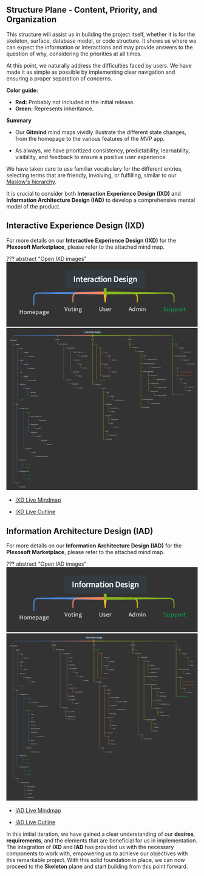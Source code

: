 ## Structure Plane - Content, Priority, and Organization

This structure will assist us in building the project itself, whether it is for the skeleton, surface, database model, or code structure. It shows us where we can expect the information or interactions and may provide answers to the question of why, considering the priorities at all times.

At this point, we naturally address the difficulties faced by users. We have made it as simple as possible by implementing clear navigation and ensuring a proper separation of concerns.

**Color guide:**

- **Red:** Probably not included in the initial release.
- **Green:** Represents inheritance.

**Summary**

- Our **Gitmind** mind maps vividly illustrate the different state changes, from the homepage to the various features of the MVP app.

- As always, we have prioritized consistency, predictability, learnability, visibility, and feedback to ensure a positive user experience.

We have taken care to use familiar vocabulary for the different entries, selecting terms that are friendly, involving, or fulfilling, similar to our [Maslow's hierarchy](../../design-thinking/idea-outline/idea_outline.md/#maslows-hierarchy).

It is crucial to consider both **Interaction Experience Design (IXD)** and **Information Architecture Design (IAD)** to develop a comprehensive mental model of the product.

## Interactive Experience Design (IXD)
For more details on our **Interactive Experience Design (IXD)** for the **Plexosoft Marketplace**, please refer to the attached mind map.

??? abstract "Open IXD images"
    ![IXD Mindmap Initial](https://github.com/plexoio/musa/blob/main/documentation/assets/img/user-centric/initial-IXD.png)
    ![IXD Mindmap](https://github.com/plexoio/musa/blob/main/documentation/assets/img/user-centric/IXD.png)

- [IXD Live Mindmap](https://gitmind.com/app/docs/mebd8tio)

- [IXD Live Outline](https://gitmind.com/app/docs/mebd8tio?view=outline)

## Information Architecture Design (IAD)
For more details on our **Information Architecture Design (IAD)** for the **Plexosoft Marketplace**, please refer to the attached mind map.

??? abstract "Open IAD images"
    ![IAD Mindmap Initial](https://github.com/plexoio/musa/blob/main/documentation/assets/img/user-centric/initial-IAD.png)
    ![IAD Mindmap](https://github.com/plexoio/musa/blob/main/documentation/assets/img/user-centric/IAD.png)

- [IAD Live Mindmap](https://gitmind.com/app/docs/mq5to2rs)

- [IAD Live Outline](https://gitmind.com/app/docs/mq5to2rs?view=outline)

In this initial iteration, we have gained a clear understanding of our **desires**, **requirements**, and the elements that are beneficial for us in implementation. The integration of **IXD** and **IAD** has provided us with the necessary components to work with, empowering us to achieve our objectives with this remarkable project. With this solid foundation in place, we can now proceed to the **Skeleton** plane and start building from this point forward.